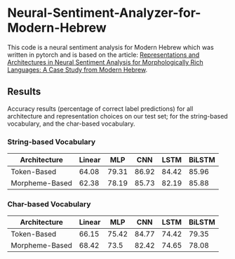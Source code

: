 # Neural-Sentiment-Analyzer-for-Modern-Hebrew

This code is a neural sentiment analysis for Modern Hebrew which was written in pytorch and is based on the article: 
[Representations and Architectures in Neural Sentiment Analysis for
Morphologically Rich Languages: A Case Study from Modern Hebrew](https://www.aclweb.org/anthology/C18-1190.pdf).


## Results

Accuracy results (percentage of correct label predictions) for all architecture and representation
choices on our test set; for the string-based vocabulary, and the char-based vocabulary.

### String-based Vocabulary

Architecture | Linear | MLP | CNN | LSTM | BiLSTM | 
--- | --- | --- | --- |--- |--- |
 Token-Based| 64.08 | 79.31 | 86.92 | 84.42 | 85.96 |
 Morpheme-Based| 62.38 | 78.19 | 85.73 | 82.19 | 85.88 | 

### Char-based Vocabulary

Architecture | Linear | MLP | CNN | LSTM | BiLSTM | 
--- | --- | --- | --- |--- |--- |
 Token-Based| 66.15 | 75.42 | 84.77 | 74.42 | 79.35 |
 Morpheme-Based| 68.42 | 73.5 | 82.42 | 74.65 | 78.08 | 

